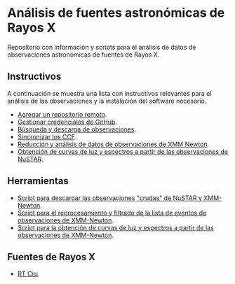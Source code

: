 # Análisis de fuentes astronómicas de Rayos X

Repositorio con información y scripts para el análisis de datos de observaciones astronómicas de fuentes de Rayos X.

## Instructivos 

A continuación se muestra una lista con instructivos relevantes para el análisis de las observaciones y la instalación del software necesario.

- [Agregar un repositorio remoto](docs/add_remote.md).
- [Gestionar credenciales de GitHub](docs/git_credentials.md).
- [Búsqueda y descarga de observaciones](docs/observaciones.md).
- [Sincronizar los CCF](docs/sincronizar_ccf.md).
- [Reducción y análisis de datos de observaciones de XMM Newton](docs/reduccion_y_productos.md).
- [Obtención de curvas de luz y espectros a partir de las observaciones de NuSTAR](docs/analisis_nustar.md).

## Herramientas

- [Script para descargar las observaciones "crudas" de NuSTAR y XMM-Newton](tools/download_obs.sh).
- [Script para el reprocesamiento y filtrado de la lista de eventos de observaciones de XMM-Newton](tools/xmmpipeline.sh).
- [Script para la obtención de curvas de luz y espectros a partir de las observaciones de XMM-Newton](tools/xmmproducts.sh).

## Fuentes de Rayos X

- [RT Cru](srcs/rtcru/rtcru.md).
